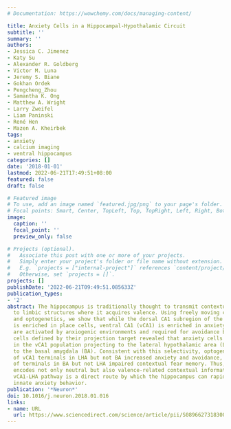```yaml
---
# Documentation: https://wowchemy.com/docs/managing-content/

title: Anxiety Cells in a Hippocampal-Hypothalamic Circuit
subtitle: ''
summary: ''
authors:
- Jessica C. Jimenez
- Katy Su
- Alexander R. Goldberg
- Victor M. Luna
- Jeremy S. Biane
- Gokhan Ordek
- Pengcheng_Zhou
- Samantha K. Ong
- Matthew A. Wright
- Larry Zweifel
- Liam Paninski
- René Hen
- Mazen A. Kheirbek
tags:
- anxiety
- calcium imaging
- ventral hippocampus
categories: []
date: '2018-01-01'
lastmod: 2022-06-21T17:49:51+08:00
featured: false
draft: false

# Featured image
# To use, add an image named `featured.jpg/png` to your page's folder.
# Focal points: Smart, Center, TopLeft, Top, TopRight, Left, Right, BottomLeft, Bottom, BottomRight.
image:
  caption: ''
  focal_point: ''
  preview_only: false

# Projects (optional).
#   Associate this post with one or more of your projects.
#   Simply enter your project's folder or file name without extension.
#   E.g. `projects = ["internal-project"]` references `content/project/deep-learning/index.md`.
#   Otherwise, set `projects = []`.
projects: []
publishDate: '2022-06-21T09:49:51.085633Z'
publication_types:
- '2'
abstract: The hippocampus is traditionally thought to transmit contextual information
  to limbic structures where it acquires valence. Using freely moving calcium imaging
  and optogenetics, we show that while the dorsal CA1 subregion of the hippocampus
  is enriched in place cells, ventral CA1 (vCA1) is enriched in anxiety cells that
  are activated by anxiogenic environments and required for avoidance behavior. Imaging
  cells defined by their projection target revealed that anxiety cells were enriched
  in the vCA1 population projecting to the lateral hypothalamic area (LHA) but not
  to the basal amygdala (BA). Consistent with this selectivity, optogenetic activation
  of vCA1 terminals in LHA but not BA increased anxiety and avoidance, while activation
  of terminals in BA but not LHA impaired contextual fear memory. Thus, the hippocampus
  encodes not only neutral but also valence-related contextual information, and the
  vCA1-LHA pathway is a direct route by which the hippocampus can rapidly influence
  innate anxiety behavior.
publication: '*Neuron*'
doi: 10.1016/j.neuron.2018.01.016
links:
- name: URL
  url: https://www.sciencedirect.com/science/article/pii/S0896627318300199
---
```

